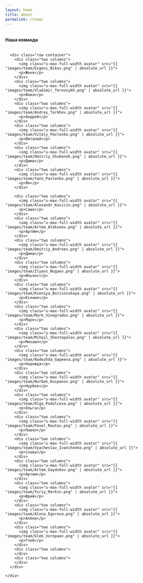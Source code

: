 ```yaml
---
layout: home
title: About
permalink: /team/
---
```


<div class="block-3 team">
    <div class="container">
      <div class="row">
        <div class="twelve columns block-header">
          <h4>Наша команда</h4>
        </div>
      </div>

      <div class="row container">
        <div class="two columns">
          <img class="u-max-full-width avatar" src="{{ "images/team/Evgeni_Bikov.png" | absolute_url }}">
          <p>Женя</p>
        </div>
        <div class="two columns">
          <img class="u-max-full-width avatar" src="{{ "images/team/Vladimir_Ternovykh.png" | absolute_url }}">
          <p>Вова</p>
        </div>
        <div class="two columns">
          <img class="u-max-full-width avatar" src="{{ "images/team/Andrey_Tarkhov.png" | absolute_url }}">
          <p>Андрей</p>
        </div>
        <div class="two columns">
          <img class="u-max-full-width avatar" src="{{ "images/team/Vitaly_Pavlenko.png" | absolute_url }}">
          <p>Виталий</p>
        </div>        
        <div class="two columns">
          <img class="u-max-full-width avatar" src="{{ "images/team/Dmitriy_Shubenok.png" | absolute_url }}">
          <p>Дима</p>
        </div>
        <div class="two columns">
          <img class="u-max-full-width avatar" src="{{ "images/team/Yann_Pavlenko.png" | absolute_url }}">
          <p>Ян</p>
        </div>
      
        <div class="two columns">
          <img class="u-max-full-width avatar" src="{{ "images/team/Alexandr_Kosicin.png" | absolute_url }}">
          <p>Саша</p>
        </div>
        <div class="two columns">
          <img class="u-max-full-width avatar" src="{{ "images/team/Artem_Alekseev.png" | absolute_url }}">
          <p>Артём</p>
        </div>
        <div class="two columns">
          <img class="u-max-full-width avatar" src="{{ "images/team/Dmitriy_Andreev.png" | absolute_url }}">
          <p>Дима</p>
        </div>
        <div class="two columns">
          <img class="u-max-full-width avatar" src="{{ "images/team/Ilyans_Nugaev.png" | absolute_url }}">
          <p>Ильянс</p>
        </div>
        <div class="two columns">
          <img class="u-max-full-width avatar" src="{{ "images/team/Kseniya_Borisovskaya.png" | absolute_url }}">
          <p>Ксения</p>
        </div>
        <div class="two columns">
          <img class="u-max-full-width avatar" src="{{ "images/team/Mark_Vinogradov.png" | absolute_url }}">
          <p>Марк</p>
        </div>
        <div class="two columns">
          <img class="u-max-full-width avatar" src="{{ "images/team/Mihail_Shestopalov.png" | absolute_url }}">
          <p>Михаил</p>
        </div>
        <div class="two columns">
          <img class="u-max-full-width avatar" src="{{ "images/team/Nadezhda_Gapeeva.png" | absolute_url }}">
          <p>Надежда</p>
        </div>
        <div class="two columns">
          <img class="u-max-full-width avatar" src="{{ "images/team/Nurbek_Kuspanov.png" | absolute_url }}">
          <p>Нурбек</p>
        </div>
        <div class="two columns">
          <img class="u-max-full-width avatar" src="{{ "images/team/Olga_Podolceva.png" | absolute_url }}">
          <p>Ольга</p>
        </div>
        <div class="two columns">
          <img class="u-max-full-width avatar" src="{{ "images/team/Pavel_Reutov.png" | absolute_url }}">
          <p>Павел</p>
        </div>
        <div class="two columns">
          <img class="u-max-full-width avatar" src="{{ "images/team/Vyacheslav_Ivanchenko.png" | absolute_url }}">
          <p>Слава</p>
        </div>
        <div class="two columns">
          <img class="u-max-full-width avatar" src="{{ "images/team/Artem_Gaydukov.png" | absolute_url }}">
          <p>Артем</p>
        </div>
        <div class="two columns">
          <img class="u-max-full-width avatar" src="{{ "images/team/Yuriy_Markin.png" | absolute_url }}">
          <p>Юрий</p>
        </div>
        <div class="two columns">
          <img class="u-max-full-width avatar" src="{{ "images/team/Alena_Egorova.png" | absolute_url }}">
          <p>Алёна</p>
        </div>
        <div class="two columns">
          <img class="u-max-full-width avatar" src="{{ "images/team/Gleb_Voropaev.png" | absolute_url }}">
          <p>Глеб</p>
        </div>
        <div class="two columns">
        </div>
        <div class="two columns">
        </div>
      </div>

    </div>
  </div>
